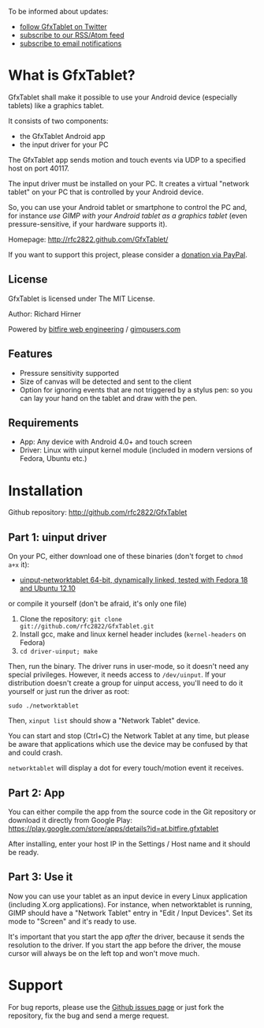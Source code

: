 
To be informed about updates:

* [follow GfxTablet on Twitter](http://twitter.com/GfxTablet)
* [subscribe to our RSS/Atom feed](http://feeds.feedburner.com/GfxTablet)
* [subscribe to email notifications](http://feedburner.google.com/fb/a/mailverify?uri=GfxTablet)


What is GfxTablet?
==================

GfxTablet shall make it possible to use your Android device (especially
tablets) like a graphics tablet.

It consists of two components:

* the GfxTablet Android app
* the input driver for your PC

The GfxTablet app sends motion and touch events via UDP to a specified host
on port 40117.

The input driver must be installed on your PC. It creates a virtual "network tablet"
on your PC that is controlled by your Android device.

So, you can use your Android tablet or smartphone to control the PC and,
for instance _use GIMP with your Android tablet as a graphics tablet_
(even pressure-sensitive, if your hardware supports it).

Homepage: http://rfc2822.github.com/GfxTablet/

If you want to support this project, please consider a [donation via PayPal](https://www.paypal.com/cgi-bin/webscr?cmd=_donations&business=ZT8F5NRCBDB2C&no_note=0&no_shipping=1&currency_code=EUR&item_name=GfxTablet+donation).


License
-------

GfxTablet is licensed under The MIT License.

Author: Richard Hirner

Powered by [bitfire web engineering](http://www.bitfire.at) / [gimpusers.com](http://www.gimpusers.com)


Features
--------

* Pressure sensitivity supported
* Size of canvas will be detected and sent to the client
* Option for ignoring events that are not triggered by a stylus pen:
  so you can lay your hand on the tablet and draw with the pen.


Requirements
------------

* App: Any device with Android 4.0+ and touch screen
* Driver: Linux with uinput kernel module (included in modern versions of Fedora, Ubuntu etc.)


Installation
============

Github repository: http://github.com/rfc2822/GfxTablet


Part 1: uinput driver
---------------------

On your PC, either download one of these binaries (don't forget to `chmod a+x` it):

* [uinput-networktablet 64-bit, dynamically linked, tested with Fedora 18 and Ubuntu 12.10](https://github.com/rfc2822/GfxTablet/blob/binaries/uinput-networktablet-x86_64?raw=true)

or compile it yourself (don't be afraid, it's only one file)

1. Clone the repository:
   `git clone git://github.com/rfc2822/GfxTablet.git`
2. Install gcc, make and linux kernel header includes (`kernel-headers` on Fedora)
3. `cd driver-uinput; make`

Then, run the binary. The driver runs in user-mode, so it doesn't need any special privileges.
However, it needs access to `/dev/uinput`. If your distribution doesn't create a group for
uinput access, you'll need to do it yourself or just run the driver as root:

`sudo ./networktablet`

Then, `xinput list` should show a "Network Tablet" device.

You can start and stop (Ctrl+C) the Network Tablet at any time, but please be aware that applications
which use the device may be confused by that and could crash.

`networktablet` will display a dot for every touch/motion event it receives.


Part 2: App
-----------

You can either compile the app from the source code in the Git repository or download
it directly from Google Play: https://play.google.com/store/apps/details?id=at.bitfire.gfxtablet

After installing, enter your host IP in the Settings / Host name and it should be ready.


Part 3: Use it
--------------

Now you can use your tablet as an input device in every Linux application (including X.org
applications). For instance, when networktablet is running, GIMP should have a "Network Tablet"
entry in "Edit / Input Devices". Set its mode to "Screen" and it's ready to use.

It's important that you start the app *after* the driver, because it sends the resolution
to the driver. If you start the app before the driver, the mouse cursor will always be on
the left top and won't move much.


Support
=======

For bug reports, please use the [Github issues page](https://github.com/rfc2822/GfxTablet/issues)
or just fork the repository, fix the bug and send a merge request.

